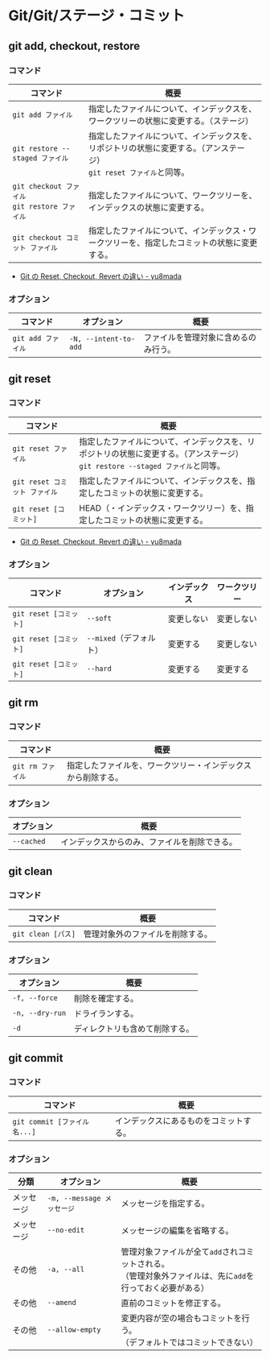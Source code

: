 # Git/Git/ステージ・コミット

## git add, checkout, restore

### コマンド

| コマンド                                            | 概要                                                         |
| --------------------------------------------------- | ------------------------------------------------------------ |
| `git add ファイル`                                  | 指定したファイルについて、インデックスを、ワークツリーの状態に変更する。（ステージ） |
| `git restore --staged ファイル`                     | 指定したファイルについて、インデックスを、リポジトリの状態に変更する。（アンステージ）<br />`git reset ファイル`と同等。 |
| `git checkout ファイル`<br />`git restore ファイル` | 指定したファイルについて、ワークツリーを、インデックスの状態に変更する。 |
| `git checkout コミット ファイル`                    | 指定したファイルについて、インデックス・ワークツリーを、指定したコミットの状態に変更する。 |

- [Git の Reset, Checkout, Revert の違い - yu8mada](https://yu8mada.com/2018/06/01/the-difference-between-reset-checkout-and-revert-in-git/)

### オプション

| コマンド           | オプション            | 概要                                 |
| ------------------ | --------------------- | ------------------------------------ |
| `git add ファイル` | `-N, --intent-to-add` | ファイルを管理対象に含めるのみ行う。 |

## git reset

### コマンド

| コマンド                      | 概要                                                         |
| ----------------------------- | ------------------------------------------------------------ |
| `git reset ファイル`          | 指定したファイルについて、インデックスを、リポジトリの状態に変更する。（アンステージ）<br />`git restore --staged ファイル`と同等。 |
| `git reset コミット ファイル` | 指定したファイルについて、インデックスを、指定したコミットの状態に変更する。 |
| `git reset [コミット]`        | HEAD（・インデックス・ワークツリー）を、指定したコミットの状態に変更する。 |

- [Git の Reset, Checkout, Revert の違い - yu8mada](https://yu8mada.com/2018/06/01/the-difference-between-reset-checkout-and-revert-in-git/)

### オプション

| コマンド               | オプション              | インデックス | ワークツリー |
| ---------------------- | ----------------------- | ------------ | ------------ |
| `git reset [コミット]` | `--soft`                | 変更しない   | 変更しない   |
| `git reset [コミット]` | `--mixed`（デフォルト） | 変更する     | 変更しない   |
| `git reset [コミット]` | `--hard`                | 変更する     | 変更する     |

## git rm

### コマンド

| コマンド          | 概要                                                         |
| ----------------- | ------------------------------------------------------------ |
| `git rm ファイル` | 指定したファイルを、ワークツリー・インデックスから削除する。 |

### オプション

| オプション | 概要                                         |
| ---------- | -------------------------------------------- |
| `--cached` | インデックスからのみ、ファイルを削除できる。 |

## git clean

### コマンド

| コマンド           | 概要                             |
| ------------------ | -------------------------------- |
| `git clean [パス]` | 管理対象外のファイルを削除する。 |

### オプション

| オプション      | 概要                           |
| --------------- | ------------------------------ |
| `-f, --force`   | 削除を確定する。               |
| `-n, --dry-run` | ドライランする。               |
| `-d`            | ディレクトリも含めて削除する。 |

## git commit

### コマンド

| コマンド                     | 概要                                   |
| ---------------------------- | -------------------------------------- |
| `git commit [ファイル名...]` | インデックスにあるものをコミットする。 |

### オプション

| 分類       | オプション                 | 概要                                                         |
| ---------- | -------------------------- | ------------------------------------------------------------ |
| メッセージ | `-m, --message メッセージ` | メッセージを指定する。                                       |
| メッセージ | `--no-edit`                | メッセージの編集を省略する。                                 |
| その他     | `-a, --all`                | 管理対象ファイルが全て`add`されコミットされる。<br/>（管理対象外ファイルは、先に`add`を行っておく必要がある） |
| その他     | `--amend`                  | 直前のコミットを修正する。                                   |
| その他     | `--allow-empty`            | 変更内容が空の場合もコミットを行う。<br />（デフォルトではコミットできない） |
